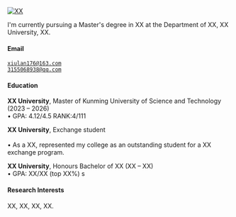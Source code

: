 [![XX](https://img.shields.io/badge/XX-github-blue?logo=github)](https://github.com/XX)

I'm currently pursuing a Master's degree in XX at the Department of XX, XX University, XX.

#### Email  
<code>xiulan176@163.com</code>  
<code>3155068938@qq.com</code>

#### Education  
**XX University**, Master of Kunming University of Science and Technology (2023 – 2026)  
• GPA: 4.12/4.5   RANK:4/111  

**XX University**, Exchange student <br>  
• As a XX, represented my college as an outstanding student for a XX exchange program.  

**XX University**, Honours Bachelor of XX (XX – XX)  
• GPA: XX/XX (top XX%)  s

#### Research Interests  
XX, XX, XX, XX.